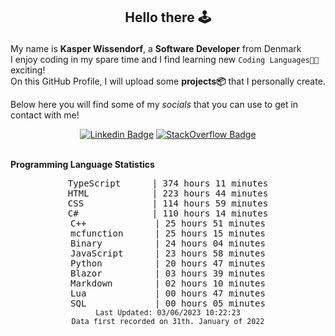 ## <p align="center">Hello there 🕹️</p>

My name is **Kasper Wissendorf**, a **Software Developer** from Denmark<br/>
I enjoy coding in my spare time and I find learning new `Coding Languages👨‍💻` exciting!<br/>
On this GitHub Profile, I will upload some **projects📦** that I personally create.

Below here you will find some of my *socials* that you can use to get in contact with me! 

<div align="center">
  
[![Linkedin Badge](https://img.shields.io/badge/-LinkedIn-blue?style=flat-square&logo=Linkedin&logoColor=white)](https://www.linkedin.com/in/kasper-wissendorf-7279011b6/)
[![StackOverflow Badge](https://img.shields.io/badge/-Stack%20Overflow-FE7A16?style=flat-square&logo=Stack-Overflow&logoColor=white)](https://stackoverflow.com/users/18100435/kasper-wissendorf)
</div>

<br>
<strong>Programming Language Statistics</strong>
<br>
<div align="center">
<pre>
TypeScript      | 374 hours 11 minutes
HTML            | 223 hours 44 minutes
CSS             | 114 hours 59 minutes
C#              | 110 hours 14 minutes
C++             | 25 hours 51 minutes
mcfunction      | 25 hours 15 minutes
Binary          | 24 hours 04 minutes
JavaScript      | 23 hours 58 minutes
Python          | 20 hours 47 minutes
Blazor          | 03 hours 39 minutes
Markdown        | 02 hours 10 minutes
Lua             | 00 hours 47 minutes
SQL             | 00 hours 05 minutes
<sub>Last Updated: 03/06/2023 10:22:23</sub>
<sub>Data first recorded on 31th. January of 2022</sub>
</pre>
</div>

